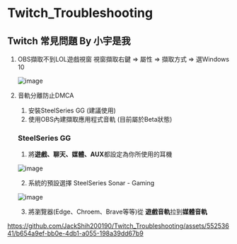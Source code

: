 # Twitch_Troubleshooting
## Twitch 常見問題 By 小宇是我
1. OBS擷取不到LOL遊戲視窗
   視窗擷取右鍵 => 屬性 => 擷取方式 => 選Windows 10
   
   ![image](https://github.com/JackShih200190/Twitch_Troubleshooting/assets/55253641/758d6fa7-a8c4-4ef6-a041-8186786a0310)

2. 音軌分離防止DMCA
   1. 安裝SteelSeries GG (建議使用)
   2. 使用OBS內建擷取應用程式音軌 (目前屬於Beta狀態)

   ### SteelSeries GG
      1. 將**遊戲、聊天、媒體、AUX**都設定為你所使用的耳機

      ![image](https://github.com/JackShih200190/Twitch_Troubleshooting/assets/55253641/9e2dc66e-c76a-4589-afbc-9e5ab90dce84)

      2. 系統的預設選擇 SteelSeries Sonar - Gaming

      ![image](https://github.com/JackShih200190/Twitch_Troubleshooting/assets/55253641/8ef347b0-f2d1-42e5-84ec-7d05135fdda8)

      3. 將瀏覽器(Edge、Chroem、Brave等等)從 **遊戲音軌**拉到**媒體音軌**
      
      

https://github.com/JackShih200190/Twitch_Troubleshooting/assets/55253641/b654a9ef-bb0e-4db1-a055-198a39dd67b9






